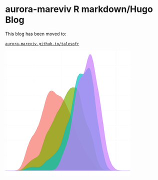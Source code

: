 # aurora-mareviv R markdown/Hugo Blog

This blog has been moved to: 

[`aurora-mareviv.github.io/talesofr`](https://aurora-mareviv.github.io/talesofr) 

![](./logo.png)

